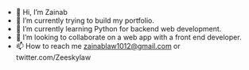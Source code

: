 - 👋 Hi, I’m Zainab
- 👀 I’m currently trying to build my portfolio.
- 🌱 I’m currently learning  Python for backend web development.
- 💞️ I’m looking to collaborate on a web app with a front end developer.
- 📫 How to reach me zainablaw1012@gmail.com or twitter.com/Zeeskylaw

<!---
Zeesky-code/Zeesky-code is a ✨ special ✨ repository because its `README.md` (this file) appears on your GitHub profile.
You can click the Preview link to take a look at your changes.
--->

